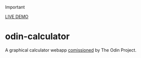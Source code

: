 > [!IMPORTANT]
> [LIVE DEMO](https://wolfdaemon.github.io/odin-calculator)

# odin-calculator
A graphical calculator webapp [comissioned](https://www.theodinproject.com/lessons/foundations-calculator) by The Odin Project.
